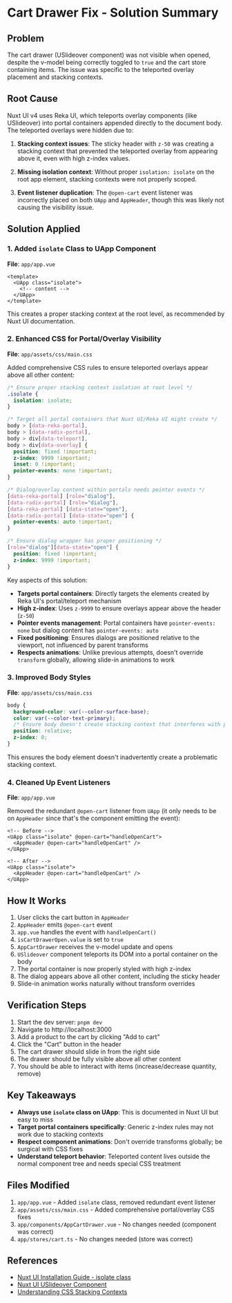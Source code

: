 # Cart Drawer Fix - Solution Summary

## Problem
The cart drawer (USlideover component) was not visible when opened, despite the v-model being correctly toggled to `true` and the cart store containing items. The issue was specific to the teleported overlay placement and stacking contexts.

## Root Cause
Nuxt UI v4 uses Reka UI, which teleports overlay components (like USlideover) into portal containers appended directly to the document body. The teleported overlays were hidden due to:

1. **Stacking context issues**: The sticky header with `z-50` was creating a stacking context that prevented the teleported overlay from appearing above it, even with high z-index values.

2. **Missing isolation context**: Without proper `isolation: isolate` on the root app element, stacking contexts were not properly scoped.

3. **Event listener duplication**: The `@open-cart` event listener was incorrectly placed on both `UApp` and `AppHeader`, though this was likely not causing the visibility issue.

## Solution Applied

### 1. Added `isolate` Class to UApp Component
**File**: `app/app.vue`

```vue
<template>
  <UApp class="isolate">
    <!-- content -->
  </UApp>
</template>
```

This creates a proper stacking context at the root level, as recommended by Nuxt UI documentation.

### 2. Enhanced CSS for Portal/Overlay Visibility
**File**: `app/assets/css/main.css`

Added comprehensive CSS rules to ensure teleported overlays appear above all other content:

```css
/* Ensure proper stacking context isolation at root level */
.isolate {
  isolation: isolate;
}

/* Target all portal containers that Nuxt UI/Reka UI might create */
body > [data-reka-portal],
body > [data-radix-portal],
body > div[data-teleport],
body > div[data-overlay] {
  position: fixed !important;
  z-index: 9999 !important;
  inset: 0 !important;
  pointer-events: none !important;
}

/* Dialog/overlay content within portals needs pointer events */
[data-reka-portal] [role="dialog"],
[data-radix-portal] [role="dialog"],
[data-reka-portal] [data-state="open"],
[data-radix-portal] [data-state="open"] {
  pointer-events: auto !important;
}

/* Ensure dialog wrapper has proper positioning */
[role="dialog"][data-state="open"] {
  position: fixed !important;
  z-index: 9999 !important;
}
```

Key aspects of this solution:
- **Targets portal containers**: Directly targets the elements created by Reka UI's portal/teleport mechanism
- **High z-index**: Uses `z-9999` to ensure overlays appear above the header (`z-50`)
- **Pointer events management**: Portal containers have `pointer-events: none` but dialog content has `pointer-events: auto`
- **Fixed positioning**: Ensures dialogs are positioned relative to the viewport, not influenced by parent transforms
- **Respects animations**: Unlike previous attempts, doesn't override `transform` globally, allowing slide-in animations to work

### 3. Improved Body Styles
**File**: `app/assets/css/main.css`

```css
body {
  background-color: var(--color-surface-base);
  color: var(--color-text-primary);
  /* Ensure body doesn't create stacking context that interferes with portals */
  position: relative;
  z-index: 0;
}
```

This ensures the body element doesn't inadvertently create a problematic stacking context.

### 4. Cleaned Up Event Listeners
**File**: `app/app.vue`

Removed the redundant `@open-cart` listener from `UApp` (it only needs to be on `AppHeader` since that's the component emitting the event):

```vue
<!-- Before -->
<UApp class="isolate" @open-cart="handleOpenCart">
  <AppHeader @open-cart="handleOpenCart" />
</UApp>

<!-- After -->
<UApp class="isolate">
  <AppHeader @open-cart="handleOpenCart" />
</UApp>
```

## How It Works

1. User clicks the cart button in `AppHeader`
2. `AppHeader` emits `@open-cart` event
3. `app.vue` handles the event with `handleOpenCart()` 
4. `isCartDrawerOpen.value` is set to `true`
5. `AppCartDrawer` receives the v-model update and opens
6. `USlideover` component teleports its DOM into a portal container on the body
7. The portal container is now properly styled with high z-index
8. The dialog appears above all other content, including the sticky header
9. Slide-in animation works naturally without transform overrides

## Verification Steps

1. Start the dev server: `pnpm dev`
2. Navigate to http://localhost:3000
3. Add a product to the cart by clicking "Add to cart"
4. Click the "Cart" button in the header
5. The cart drawer should slide in from the right side
6. The drawer should be fully visible above all other content
7. You should be able to interact with items (increase/decrease quantity, remove)

## Key Takeaways

- **Always use `isolate` class on UApp**: This is documented in Nuxt UI but easy to miss
- **Target portal containers specifically**: Generic z-index rules may not work due to stacking contexts
- **Respect component animations**: Don't override transforms globally; be surgical with CSS fixes
- **Understand teleport behavior**: Teleported content lives outside the normal component tree and needs special CSS treatment

## Files Modified

1. `app/app.vue` - Added `isolate` class, removed redundant event listener
2. `app/assets/css/main.css` - Added comprehensive portal/overlay CSS fixes
3. `app/components/AppCartDrawer.vue` - No changes needed (component was correct)
4. `app/stores/cart.ts` - No changes needed (store was correct)

## References

- [Nuxt UI Installation Guide - isolate class](https://ui.nuxt.com/getting-started/installation)
- [Nuxt UI USlideover Component](https://ui.nuxt.com/components/slideover)
- [Understanding CSS Stacking Contexts](https://developer.mozilla.org/en-US/docs/Web/CSS/CSS_positioned_layout/Understanding_z-index/Stacking_context)
